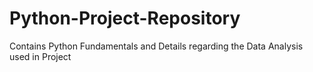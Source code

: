 # Python-Project-Repository
Contains Python Fundamentals and Details regarding the Data Analysis used in Project
